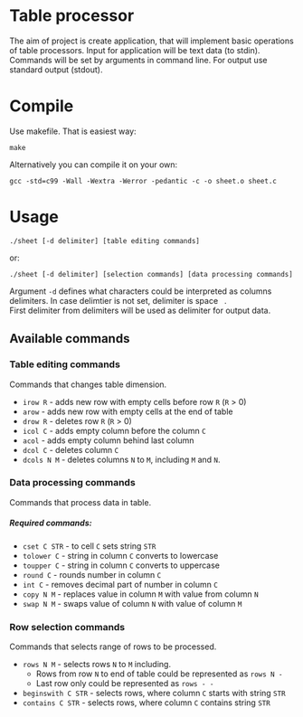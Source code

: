 # Table processor
The aim of project is create application, that will implement basic operations of table processors.
Input for application will be text data (to stdin). Commands will be set by arguments in command line.
For output use standard output (stdout).  

# Compile
Use makefile. That is easiest way:

    make
Alternatively you can compile it on your own:
 
    gcc -std=c99 -Wall -Wextra -Werror -pedantic -c -o sheet.o sheet.c

# Usage

    ./sheet [-d delimiter] [table editing commands]
or:

    ./sheet [-d delimiter] [selection commands] [data processing commands]

Argument `-d` defines what characters could be interpreted as columns delimiters.
In case delimtier is not set, delimiter is space ` `.  
First delimiter from delimiters will be used as delimiter for output data.


## Available commands
### Table editing commands
Commands that changes table dimension.
- `irow R` - adds new row with empty cells before row `R` (`R` > 0) 
- `arow` - adds new row with empty cells at the end of table
- `drow R` - deletes row `R` (`R` > 0)
- `icol C` - adds empty column before the column `C`
- `acol` - adds empty column behind last column
- `dcol C` - deletes column `C`
- `dcols N M` - deletes columns `N` to `M`, including `M` and `N`.

### Data processing commands
Commands that process data in table.
##### Required commands:
- `cset C STR` - to cell `C` sets string `STR` 
- `tolower C` - string in column `C` converts to lowercase
- `toupper C` - string in column `C` converts to uppercase
- `round C` - rounds number in column `C`
- `int C` - removes decimal part of number in column `C`  
- `copy N M` - replaces value in column `M` with value from column `N`   
- `swap N M` - swaps value of column `N` with value of column `M`  

### Row selection commands 
Commands that selects range of rows to be processed.
- `rows N M` - selects rows `N` to `M` including. 
    - Rows from row `N` to end of table could be represented as `rows N -`
    - Last row only could be represented as `rows - -`
- `beginswith C STR` - selects rows, where column `C` starts with string `STR`
- `contains C STR` - selects rows, where column `C` contains string `STR`
 
